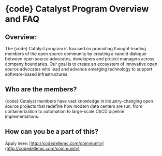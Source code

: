 # {code} Catalyst Program Overview and FAQ

Overview:
---------
The {code} Catalyst program is focused on promoting thought-leading members of the open source community by creating a candid dialogue between open source advocates, developers and project managers across company boundaries. Our goal is to create an ecosystem of innovative open source advocates who lead and advance emerging technology to support software-based infrastructures.

Who are the members?
-------------------
{code} Catalyst members have vast knowledge in industry-changing open source projects that redefine how modern data centers are run, from containerization to automation to large-scale CI/CD pipeline implementations.

How can you be a part of this?
-----------------------
Apply here: [http://codedellemc.com/community](http://codedellemc.com/community)
